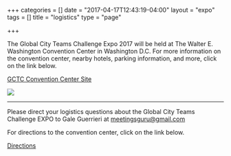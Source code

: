 +++
categories = []
date = "2017-04-17T12:43:19-04:00"
layout = "expo"
tags = []
title = "logistics"
type = "page"

+++


The Global City Teams Challenge Expo 2017 will be held at The Walter E. Washington Convention Center in Washington D.C. For more information on the convention center, nearby hotels, parking information, and more, click on the link below.

<a class="customBtn2" href="http://www.dcconvention.com/Events/NIST_-_Global_City_Teams_Challenge_(GCTC)_2017_Exp.aspx" target="_blank">GCTC Convention Center Site</a>

![](/GCTC/uploads/2017/05/04/_0030_exterior-jhph-J2I2063-hires.png)

<hr>

Please direct your logistics questions about the Global City Teams Challenge EXPO to Gale Guerrieri at [meetingsguru@gmail.com](mailto:meetingsguru@gmail.com)

For directions to the convention center, click on the link below.

<a class="customBtn2" href="http://www.dcconvention.com/Venues/ConventionCenter/DirectionsAndParking.aspx" target="_blank">Directions</a>